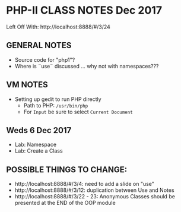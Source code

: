 # PHP-II CLASS NOTES Dec 2017

Left Off With: http://localhost:8888/#/3/24

## GENERAL NOTES
* Source code for "php1"?
* Where is ¨use¨ discussed ... why not with namespaces???


## VM NOTES
* Setting up gedit to run PHP directly
  * Path to PHP: `/usr/bin/php`
  * For `Input` be sure to select `Current Document`

## Weds 6 Dec 2017
* Lab: Namespace
* Lab: Create a Class

## POSSIBLE THINGS TO CHANGE:
* http://localhost:8888/#/3/4: need to add a slide on "use"
* http://localhost:8888/#/3/12: duplication between Use and Notes
* http://localhost:8888/#/3/22 - 23: Anonymous Classes should be presented at the END of the OOP module
